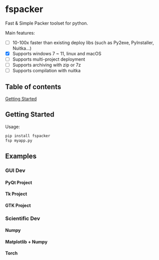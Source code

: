 # fspacker

Fast & Simple Packer toolset for python.

Main features:

- [ ] 10-100x faster than existing deploy libs (such as Py2exe, PyInstaller, Nuitka...)
- [x] Supports windows 7 ~ 11, linux and macOS
- [ ] Supports multi-project deployment
- [ ] Supports archiving with zip or 7z
- [ ] Supports compilation with nuitka

## Table of contents

[Getting Started](#getting-started)

## Getting Started

Usage:

```bash
pip install fspacker
fsp myapp.py
```

## Examples

### GUI Dev

#### PyQt Project

#### Tk Project

#### GTK Project

### Scientific Dev

#### Numpy

#### Matplotlib + Numpy

#### Torch

